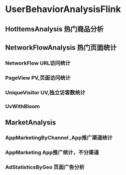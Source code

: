 # UserBehaviorAnalysisFlink
## HotItemsAnalysis 热门商品分析
## NetworkFlowAnalysis 热门页面统计
### NetworkFlow  URL访问统计
### PageView PV,页面访问统计
### UniqueVisitor  UV,独立访客数统计
### UvWithBloom 
## MarketAnalysis 
### AppMarketingByChannel ,App推广渠道统计
### AppMarketing App推广统计，不分渠道
### AdStatisticsByGeo 页面广告分析
